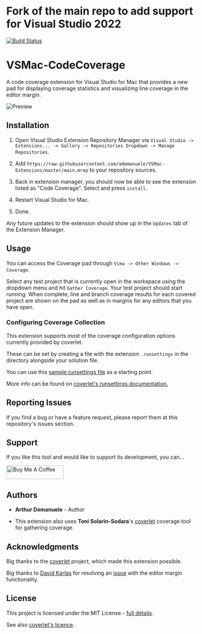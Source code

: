 Fork of the main repo to add support for Visual Studio 2022
===

[![Build Status](https://dev.azure.com/arthur-demanuele/VSMac-CodeCoverage/_apis/build/status/ademanuele.VSMac-CodeCoverage?branchName=master)](https://dev.azure.com/arthur-demanuele/VSMac-CodeCoverage/_build/latest?definitionId=1&branchName=master)

# VSMac-CodeCoverage

A code coverage extension for Visual Studio for Mac that provides a new pad for displaying coverage statistics and visualizing line coverage in the editor margin.

![](doc/preview.gif "Preview")

## Installation

1. Open Visual Studio Extension Repository Manager via `Visual Studio -> Extensions... -> Gallery -> Repositories Dropdown -> Manage Repositories`.

2. Add `https://raw.githubusercontent.com/ademanuele/VSMac-Extensions/master/main.mrep` to your repository sources.

3. Back in extension manager, you should now be able to see the extension listed as "Code Coverage". Select and press `install`.

4. Restart Visual Studio for Mac.

5. Done.

Any future updates to the extension should show up in the `Updates` tab of the Extension Manager.

## Usage

You can access the Coverage pad through `View -> Other Windows -> Coverage`.

Select any test project that is currently open in the workspace using the dropdown menu and hit `Gather Coverage`.
Your test project should start running. When complete, line and branch coverage results for each covered project are shown on the pad as well as in margins for any editors that you have open.

### Configuring Coverage Collection
This extension supports most of the coverage configuration options currently provided by coverlet.

These can be set by creating a file with the extension `.runsettings` in the directory alongside your solution file.

You can use this [sample runsettings file](doc/example.runsettings) as a starting point.

More info can be found on [coverlet's runsettings documentation.](https://github.com/coverlet-coverage/coverlet/blob/master/Documentation/VSTestIntegration.md#advanced-options-supported-via-runsettings)

## Reporting Issues

If you find a bug or have a feature request, please report them at this repository's issues section.

## Support

If you like this tool and would like to support its development, you can...

<a href="https://www.buymeacoffee.com/arthurdemanuele" target="_blank"><img src="https://cdn.buymeacoffee.com/buttons/default-orange.png" alt="Buy Me A Coffee" style="height: 36px !important;width: 152px !important;" ></a>

## Authors

* **Arthur Demanuele** - Author

* This extension also uses **Toni Solarin-Sodara**'s [coverlet](https://github.com/tonerdo/coverlet) coverage tool for gathering coverage.

## Acknowledgments

Big thanks to the [coverlet](https://github.com/tonerdo/coverlet) project, which made this extension possible.

Big thanks to [David Karlas](https://developercommunity.visualstudio.com/users/25964/06b25657-7e73-4eef-bfae-8a6c57e7e6c9.html) for resolving an [issue](https://developercommunity.visualstudio.com/content/problem/907691/unable-to-create-custom-vs-for-mac-editor-margin.html) with the editor margin functionality.

## License

This project is licensed under the MIT License - [full details](LICENSE.md).

See also [coverlet's licence](https://github.com/tonerdo/coverlet/blob/master/LICENSE).
